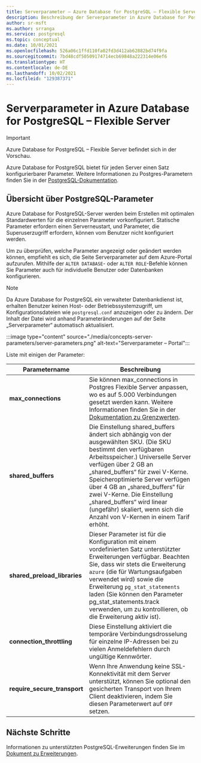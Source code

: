```yaml
---
title: Serverparameter – Azure Database for PostgreSQL – Flexible Server
description: Beschreibung der Serverparameter in Azure Database for PostgreSQL – Flexible Server
author: sr-msft
ms.author: srranga
ms.service: postgresql
ms.topic: conceptual
ms.date: 10/01/2021
ms.openlocfilehash: 526a06c1ffd110fa02fd3d412ab62882bd74f9fa
ms.sourcegitcommit: 7bd48cdf50509174714ecb69848a222314e06ef6
ms.translationtype: HT
ms.contentlocale: de-DE
ms.lasthandoff: 10/02/2021
ms.locfileid: "129387371"
---
```

# <a name="server-parameters-in-azure-database-for-postgresql---flexible-server"></a>Serverparameter in Azure Database for PostgreSQL – Flexible Server

> [!IMPORTANT]
> Azure Database for PostgreSQL – Flexible Server befindet sich in der Vorschau.

Azure Database for PostgreSQL bietet für jeden Server einen Satz konfigurierbarer Parameter. Weitere Informationen zu Postgres-Parametern finden Sie in der [PostgreSQL-Dokumentation](https://www.postgresql.org/docs/13/config-setting.html).

## <a name="an-overview-of-postgresql-parameters"></a>Übersicht über PostgreSQL-Parameter 

Azure Database for PostgreSQL-Server werden beim Erstellen mit optimalen Standardwerten für die einzelnen Parameter vorkonfiguriert. Statische Parameter erfordern einen Serverneustart, und Parameter, die Superuserzugriff erfordern, können vom Benutzer nicht konfiguriert werden. 

Um zu überprüfen, welche Parameter angezeigt oder geändert werden können, empfiehlt es sich, die Seite Serverparameter auf dem Azure-Portal aufzurufen. Mithilfe der `ALTER DATABASE`- oder `ALTER ROLE`-Befehle können Sie Parameter auch für individuelle Benutzer oder Datenbanken konfigurieren.

>[!NOTE]
> Da Azure Database for PostgreSQL ein verwalteter Datenbankdienst ist, erhalten Benutzer keinen Host- oder Betriebssystemzugriff, um Konfigurationsdateien wie `postgresql.conf` anzuzeigen oder zu ändern. Der Inhalt der Datei wird anhand Parameteränderungen auf der Seite „Serverparameter“ automatisch aktualisiert.

:::image type="content" source="./media/concepts-server-parameters/server-parameters.png" alt-text="Serverparameter – Portal":::

Liste mit einigen der Parameter:

| Parametername             | Beschreibung |
|----------------------|--------|
| **max_connections** | Sie können max_connections in Postgres Flexible Server anpassen, wo es auf 5.000 Verbindungen gesetzt werden kann. Weitere Informationen finden Sie in der [Dokumentation zu Grenzwerten](concepts-limits.md). | 
| **shared_buffers**    | Die Einstellung shared_buffers ändert sich abhängig von der ausgewählten SKU. (Die SKU bestimmt den verfügbaren Arbeitsspeicher.) Universelle Server verfügen über 2 GB an „shared_buffers“ für zwei V-Kerne. Speicheroptimierte Server verfügen über 4 GB an „shared_buffers“ für zwei V-Kerne. Die Einstellung „shared_buffers“ wird linear (ungefähr) skaliert, wenn sich die Anzahl von V-Kernen in einem Tarif erhöht. | 
| **shared_preload_libraries** | Dieser Parameter ist für die Konfiguration mit einem vordefinierten Satz unterstützter Erweiterungen verfügbar. Beachten Sie, dass wir stets die Erweiterung `azure` (die für Wartungsaufgaben verwendet wird) sowie die Erweiterung `pg_stat_statements` laden  (Sie können den Parameter pg_stat_statements.track verwenden, um zu kontrollieren, ob die Erweiterung aktiv ist). |
| **connection_throttling** | Diese Einstellung aktiviert die temporäre Verbindungsdrosselung für einzelne IP-Adressen bei zu vielen Anmeldefehlern durch ungültige Kennwörter. |
| **require_secure_transport** | Wenn Ihre Anwendung keine SSL-Konnektivität mit dem Server unterstützt, können Sie optional den gesicherten Transport von Ihrem Client deaktivieren, indem Sie diesen Parameterwert auf `OFF` setzen. |
 
## <a name="next-steps"></a>Nächste Schritte

Informationen zu unterstützten PostgreSQL-Erweiterungen finden Sie im [Dokument zu Erweiterungen](concepts-extensions.md).
